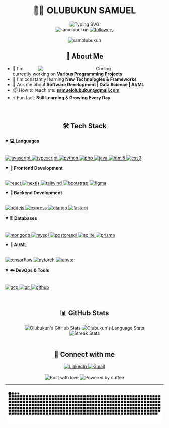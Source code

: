 <h1 align="center">👨‍💻 OLUBUKUN SAMUEL</h1>

<div align="center">
  <img src="https://readme-typing-svg.herokuapp.com?font=Fira+Code&weight=600&size=30&duration=3000&pause=500&color=3584E4&center=true&vCenter=true&random=false&width=600&height=100&lines=Full+Stack+Developer;Data+Scientist;AI%2FML+Engineer;Problem+Solver;Continuous+Learner" alt="Typing SVG" />
</div>

<div align="center">
  <img src="https://komarev.com/ghpvc/?username=samolubukun&label=Profile%20views&color=0e75b6&style=for-the-badge" alt="samolubukun" />
  <a href="https://github.com/samolubukun?tab=followers">
    <img src="https://img.shields.io/github/followers/samolubukun?style=for-the-badge&logo=github" alt="followers" />
  </a>
</div>

<br/>

<div align="center">
  <img src="https://github-profile-trophy.vercel.app/?username=samolubukun&theme=nord&column=7&margin-w=15&margin-h=15" alt="samolubukun" />
</div>

## <div align="center">🚀 About Me</div>

<p align="center">
  <img align="right" alt="Coding" width="400" src="https://media.tenor.com/qJ5evVs-_uUAAAAC/coding.gif" />
</p>

- 🔭 I'm currently working on **Various Programming Projects**
- 🌱 I'm constantly learning **New Technologies & Frameworks**
- 💬 Ask me about **Software Development | Data Science | AI/ML**
- 📫 How to reach me: **samuelolubukun@gmail.com**
- ⚡ Fun fact: **Still Learning & Growing Every Day**

<br/>

## <h2 align="center">🛠️ Tech Stack</h2>

<details open>
  <summary><b>💻 Languages</b></summary>
  <br/>
  <p align="left">
    <a href="https://developer.mozilla.org/en-US/docs/Web/JavaScript" target="_blank">
      <img src="https://skillicons.dev/icons?i=js" alt="javascript" width="45" height="45"/>
    </a>
    <a href="https://www.typescriptlang.org/" target="_blank">
      <img src="https://skillicons.dev/icons?i=ts" alt="typescript" width="45" height="45"/>
    </a>
    <a href="https://www.python.org" target="_blank">
      <img src="https://skillicons.dev/icons?i=python" alt="python" width="45" height="45"/>
    </a>
    <a href="https://www.php.net" target="_blank">
      <img src="https://skillicons.dev/icons?i=php" alt="php" width="45" height="45"/>
    </a>
    <a href="https://www.java.com" target="_blank">
      <img src="https://skillicons.dev/icons?i=java" alt="java" width="45" height="45"/>
    </a>
    <a href="https://www.w3.org/html/" target="_blank">
      <img src="https://skillicons.dev/icons?i=html" alt="html5" width="45" height="45"/>
    </a>
    <a href="https://www.w3schools.com/css/" target="_blank">
      <img src="https://skillicons.dev/icons?i=css" alt="css3" width="45" height="45"/>
    </a>
  </p>
</details>

<details open>
  <summary><b>🧰 Frontend Development</b></summary>
  <br/>
  <p align="left">
    <a href="https://reactjs.org/" target="_blank">
      <img src="https://skillicons.dev/icons?i=react" alt="react" width="45" height="45"/>
    </a>
    <a href="https://nextjs.org/" target="_blank">
      <img src="https://skillicons.dev/icons?i=nextjs" alt="nextjs" width="45" height="45"/>
    </a>
    <a href="https://tailwindcss.com/" target="_blank">
      <img src="https://skillicons.dev/icons?i=tailwind" alt="tailwind" width="45" height="45"/>
    </a>
    <a href="https://getbootstrap.com" target="_blank">
      <img src="https://skillicons.dev/icons?i=bootstrap" alt="bootstrap" width="45" height="45"/>
    </a>
    <a href="https://www.figma.com/" target="_blank">
      <img src="https://skillicons.dev/icons?i=figma" alt="figma" width="45" height="45"/>
    </a>
  </p>
</details>

<details open>
  <summary><b>🔧 Backend Development</b></summary>
  <br/>
  <p align="left">
    <a href="https://nodejs.org" target="_blank">
      <img src="https://skillicons.dev/icons?i=nodejs" alt="nodejs" width="45" height="45"/>
    </a>
    <a href="https://expressjs.com" target="_blank">
      <img src="https://skillicons.dev/icons?i=express" alt="express" width="45" height="45"/>
    </a>
    <a href="https://www.djangoproject.com/" target="_blank">
      <img src="https://skillicons.dev/icons?i=django" alt="django" width="45" height="45"/>
    </a>
    <a href="https://fastapi.tiangolo.com/" target="_blank">
      <img src="https://skillicons.dev/icons?i=fastapi" alt="fastapi" width="45" height="45"/>
    </a>
  </p>
</details>

<details open>
  <summary><b>🗄️ Databases</b></summary>
  <br/>
  <p align="left">
    <a href="https://www.mongodb.com/" target="_blank">
      <img src="https://skillicons.dev/icons?i=mongodb" alt="mongodb" width="45" height="45"/>
    </a>
    <a href="https://www.mysql.com/" target="_blank">
      <img src="https://skillicons.dev/icons?i=mysql" alt="mysql" width="45" height="45"/>
    </a>
    <a href="https://www.postgresql.org/" target="_blank">
      <img src="https://skillicons.dev/icons?i=postgresql" alt="postgresql" width="45" height="45"/>
    </a>
    <a href="https://www.sqlite.org/" target="_blank">
      <img src="https://skillicons.dev/icons?i=sqlite" alt="sqlite" width="45" height="45"/>
    </a>
    <a href="https://www.prisma.io/" target="_blank">
      <img src="https://skillicons.dev/icons?i=prisma" alt="prisma" width="45" height="45"/>
    </a>
  </p>
</details>

<details open>
  <summary><b>🤖 AI/ML</b></summary>
  <br/>
  <p align="left">
    <a href="https://www.tensorflow.org" target="_blank">
      <img src="https://skillicons.dev/icons?i=tensorflow" alt="tensorflow" width="45" height="45"/>
    </a>
    <a href="https://pytorch.org/" target="_blank">
      <img src="https://skillicons.dev/icons?i=pytorch" alt="pytorch" width="45" height="45"/>
    </a>
    <a href="https://jupyter.org/" target="_blank">
      <img src="https://skillicons.dev/icons?i=jupyter" alt="jupyter" width="45" height="45"/>
    </a>
  </p>
</details>

<details open>
  <summary><b>☁️ DevOps & Tools</b></summary>
  <br/>
  <p align="left">
    <a href="https://cloud.google.com/" target="_blank">
      <img src="https://skillicons.dev/icons?i=gcp" alt="gcp" width="45" height="45"/>
    </a>
    <a href="https://git-scm.com/" target="_blank">
      <img src="https://skillicons.dev/icons?i=git" alt="git" width="45" height="45"/>
    </a>
    <a href="https://github.com/" target="_blank">
      <img src="https://skillicons.dev/icons?i=github" alt="github" width="45" height="45"/>
    </a>
  </p>
</details>

<br/>

## <div align="center">📊 GitHub Stats</div>

<div align="center">
  <img src="https://github-readme-stats.vercel.app/api?username=samolubukun&show_icons=true&theme=tokyonight&hide_border=true" alt="Olubukun's GitHub Stats" height="170"/>
  <img src="https://github-readme-stats.vercel.app/api/top-langs/?username=samolubukun&layout=compact&theme=tokyonight&hide_border=true&hide_progress=true" alt="Olubukun's Language Stats" height="170"/>
</div>

<div align="center">
  <img src="https://github-readme-streak-stats.herokuapp.com/?user=samolubukun&theme=tokyonight&hide_border=true" alt="Streak Stats"/>
</div>

<br/>

## <div align="center">🔗 Connect with me</div>

<div align="center">
  <a href="https://linkedin.com/in/samolubukun" target="_blank">
    <img src="https://img.shields.io/badge/LinkedIn-0077B5?style=for-the-badge&logo=linkedin&logoColor=white" alt="LinkedIn"/>
  </a>
  <a href="mailto:samuelolubukun@gmail.com" target="_blank">
    <img src="https://img.shields.io/badge/Gmail-D14836?style=for-the-badge&logo=gmail&logoColor=white" alt="Gmail"/>
  </a>
</div>

<br/>

<div align="center">
  <img src="https://forthebadge.com/images/badges/built-with-love.svg" alt="Built with love"/>
  <img src="https://forthebadge.com/images/badges/powered-by-coffee.svg" alt="Powered by coffee"/>
</div>

---

<div align="center">
  <img src="https://raw.githubusercontent.com/Platane/snk/output/github-contribution-grid-snake-dark.svg" alt="Snake animation" />
</div>
